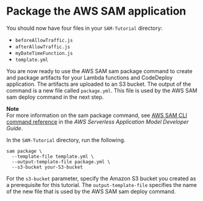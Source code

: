 # Package the AWS SAM application<a name="tutorial-lambda-sam-package"></a>

 You should now have four files in your `SAM-Tutorial` directory: 
+ `beforeAllowTraffic.js`
+ `afterAllowTraffic.js`
+ `myDateTimeFunction.js`
+ `template.yml`

 You are now ready to use the AWS SAM sam package command to create and package artifacts for your Lambda functions and CodeDeploy application\. The artifacts are uploaded to an S3 bucket\. The output of the command is a new file called `package.yml`\. This file is used by the AWS SAM sam deploy command in the next step\. 

**Note**  
 For more information on the sam package command, see [AWS SAM CLI command reference](https://docs.aws.amazon.com/serverless-application-model/latest/developerguide/serverless-sam-cli-command-reference.html) in the *AWS Serverless Application Model Developer Guide*\. 

 In the `SAM-Tutorial` directory, run the following\. 

```
sam package \
  --template-file template.yml \
  --output-template-file package.yml \
  --s3-bucket your-S3-bucket
```

For the `s3-bucket` parameter, specify the Amazon S3 bucket you created as a prerequisite for this tutorial\. The `output-template-file` specifies the name of the new file that is used by the AWS SAM sam deploy command\.